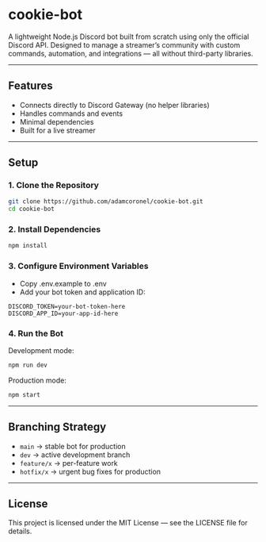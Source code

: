 # cookie-bot

A lightweight Node.js Discord bot built from scratch using only the official Discord API. Designed to manage a streamer’s community with custom commands, automation, and integrations — all without third-party libraries.

---


## Features
- Connects directly to Discord Gateway (no helper libraries)
- Handles commands and events
- Minimal dependencies
- Built for a live streamer

---

## Setup

### 1. Clone the Repository
```bash
git clone https://github.com/adamcoronel/cookie-bot.git
cd cookie-bot
```

### 2. Install Dependencies
```bash
npm install
```

### 3. Configure Environment Variables
- Copy .env.example to .env
- Add your bot token and application ID:
```env
DISCORD_TOKEN=your-bot-token-here
DISCORD_APP_ID=your-app-id-here
```

### 4. Run the Bot
Development mode:
```bash
npm run dev
```

Production mode:
```bash
npm start
```

---

## Branching Strategy
- `main` -> stable bot for production
- `dev` -> active development branch
- `feature/x` -> per-feature work
- `hotfix/x` -> urgent bug fixes for production

---

## License
This project is licensed under the MIT License — see the LICENSE file for details.
